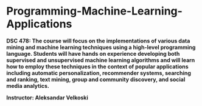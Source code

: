 # Programming-Machine-Learning-Applications
<b>DSC 478<b>: The course will focus on the implementations of various data mining and machine learning techniques using a high-level programming language. Students will have hands on experience developing both supervised and unsupervised machine learning algorithms and will learn how to employ these techniques in the context of popular applications including automatic personalization, recommender systems, searching and ranking, text mining, group and community discovery, and social media analytics. 

Instructor: Aleksandar Velkoski 
